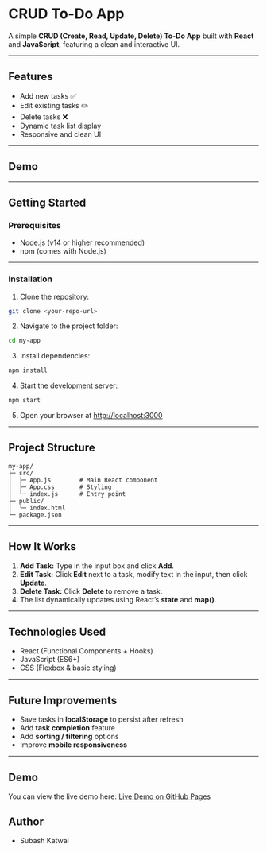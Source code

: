# CRUD To-Do App

A simple **CRUD (Create, Read, Update, Delete) To-Do App** built with **React** and **JavaScript**, featuring a clean and interactive UI.

---

## **Features**

* Add new tasks ✅
* Edit existing tasks ✏️
* Delete tasks ❌
* Dynamic task list display
* Responsive and clean UI

---

## **Demo**
---

## **Getting Started**

### **Prerequisites**

* Node.js (v14 or higher recommended)
* npm (comes with Node.js)

---

### **Installation**

1. Clone the repository:

```bash
git clone <your-repo-url>
```

2. Navigate to the project folder:

```bash
cd my-app
```

3. Install dependencies:

```bash
npm install
```

4. Start the development server:

```bash
npm start
```

5. Open your browser at [http://localhost:3000](http://localhost:3000)

---

## **Project Structure**

```
my-app/
├─ src/
│  ├─ App.js        # Main React component
│  ├─ App.css       # Styling
│  └─ index.js      # Entry point
├─ public/
│  └─ index.html
└─ package.json
```

---

## **How It Works**

1. **Add Task:** Type in the input box and click **Add**.
2. **Edit Task:** Click **Edit** next to a task, modify text in the input, then click **Update**.
3. **Delete Task:** Click **Delete** to remove a task.
4. The list dynamically updates using React’s **state** and **map()**.

---

## **Technologies Used**

* React (Functional Components + Hooks)
* JavaScript (ES6+)
* CSS (Flexbox & basic styling)

---

## **Future Improvements**

* Save tasks in **localStorage** to persist after refresh
* Add **task completion** feature
* Add **sorting / filtering** options
* Improve **mobile responsiveness**

---
## **Demo**

You can view the live demo here: [Live Demo on GitHub Pages](https://subashkatwal.github.io/React-To-Do-App/)

## **Author**

* Subash Katwal
